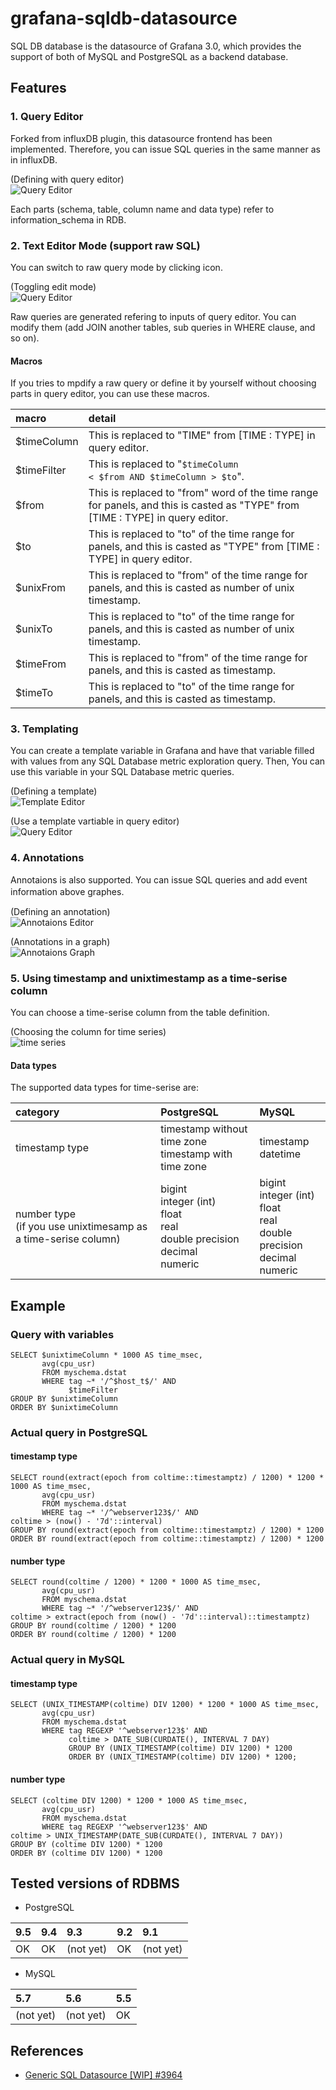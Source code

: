 # grafana-sqldb-datasource

SQL DB database is the datasource of Grafana 3.0, which provides the support of both of MySQL and PostgreSQL as a backend database.

## Features

### 1. Query Editor

Forked from influxDB plugin, this datasource frontend has been implemented. Therefore, you can issue SQL queries in the same manner as in influxDB.

(Defining with query editor)<br>
![Query Editor](https://github.com/sraoss/grafana-sqldb-datasource/wiki/images/query-editor.png)

Each parts (schema, table, column name and data type) refer to information_schema in RDB.

### 2. Text Editor Mode (support raw SQL)

You can switch to raw query mode by clicking icon.

(Toggling edit mode)<br>
![Query Editor](https://github.com/sraoss/grafana-sqldb-datasource/wiki/images/rawquery.png)

Raw queries are generated refering to inputs of query editor. You can modify them (add JOIN another tables, sub queries in WHERE clause, and so on).

#### Macros

If you tries to mpdify a raw query or define it by yourself without choosing parts in query editor, you can use these macros.

| macro | detail |
|:------|:-------|
| $timeColumn | This is replaced to "TIME" from [TIME : TYPE] in query editor. |
| $timeFilter | This is replaced to "<code>$timeColumn < $from AND $timeColumn > $to</code>". |
| $from | This is replaced to "from" word of the time range for panels, and this is casted as "TYPE" from [TIME : TYPE] in query editor. |
| $to   | This is replaced to "to" of the time range for panels, and this is casted as "TYPE" from [TIME : TYPE] in query editor.|
| $unixFrom | This is replaced to "from" of the time range for panels, and this is casted as number of unix timestamp. |
| $unixTo   | This is replaced to "to" of the time range for panels, and this is casted as number of unix timestamp. |
| $timeFrom | This is replaced to "from" of the time range for panels, and this is casted as timestamp. |
| $timeTo   | This is replaced to "to" of the time range for panels, and this is casted as timestamp. |

### 3. Templating

You can create a template variable in Grafana and have that variable filled with values from any SQL Database metric exploration query. Then, You can use this variable in your SQL Database metric queries.

(Defining a template)<br>
![Template Editor](https://github.com/sraoss/grafana-sqldb-datasource/wiki/images/template_var.png)

(Use a template vartiable in query editor)<br>
![Query Editor](https://github.com/sraoss/grafana-sqldb-datasource/wiki/images/template_tag.png)


### 4. Annotations

Annotaions is also supported. You can issue SQL queries and add event information above graphes.　

(Defining an annotation)<br>
![Annotaions Editor](https://github.com/sraoss/grafana-sqldb-datasource/wiki/images/annotation.png)

(Annotations in a graph)<br>
![Annotaions Graph](https://github.com/sraoss/grafana-sqldb-datasource/wiki/images/annotation_graph.png)

### 5. Using timestamp and unixtimestamp as a time-serise column

You can choose a time-serise column from the table definition.

(Choosing the column for time series)<br>
![time series](https://github.com/sraoss/grafana-sqldb-datasource/wiki/images/time-series.png)

#### Data types

The supported data types for time-serise are:

| category | PostgreSQL | MySQL |
|:---------|:-----------|:-------|
| timestamp type | timestamp without time zone <br> timestamp with time zone | timestamp <br> datetime |
| number type <br> (if you use unixtimesamp as a time-serise column) | bigint <br> integer (int) <br> float <br> real <br> double precision <br> decimal <br> numeric | bigint <br> integer (int) <br> float <br> real <br> double precision <br> decimal <br> numeric |

## Example
### Query with variables
```
SELECT $unixtimeColumn * 1000 AS time_msec,
       avg(cpu_usr)
       FROM myschema.dstat
       WHERE tag ~* '/^$host_t$/' AND
             $timeFilter
GROUP BY $unixtimeColumn
ORDER BY $unixtimeColumn
```

### Actual query in PostgreSQL
#### timestamp type
```
SELECT round(extract(epoch from coltime::timestamptz) / 1200) * 1200 * 1000 AS time_msec,
       avg(cpu_usr)
       FROM myschema.dstat
       WHERE tag ~* '/^webserver123$/' AND
coltime > (now() - '7d'::interval)
GROUP BY round(extract(epoch from coltime::timestamptz) / 1200) * 1200
ORDER BY round(extract(epoch from coltime::timestamptz) / 1200) * 1200
```

#### number type
```
SELECT round(coltime / 1200) * 1200 * 1000 AS time_msec,
       avg(cpu_usr)
       FROM myschema.dstat
       WHERE tag ~* '/^webserver123$/' AND
coltime > extract(epoch from (now() - '7d'::interval)::timestamptz)
GROUP BY round(coltime / 1200) * 1200
ORDER BY round(coltime / 1200) * 1200
```

### Actual query in MySQL
#### timestamp type
```
SELECT (UNIX_TIMESTAMP(coltime) DIV 1200) * 1200 * 1000 AS time_msec,
       avg(cpu_usr)
       FROM myschema.dstat
       WHERE tag REGEXP '^webserver123$' AND
             coltime > DATE_SUB(CURDATE(), INTERVAL 7 DAY)
             GROUP BY (UNIX_TIMESTAMP(coltime) DIV 1200) * 1200
             ORDER BY (UNIX_TIMESTAMP(coltime) DIV 1200) * 1200;
```

#### number type
```
SELECT (coltime DIV 1200) * 1200 * 1000 AS time_msec,
       avg(cpu_usr)
       FROM myschema.dstat
       WHERE tag REGEXP '^webserver123$' AND
coltime > UNIX_TIMESTAMP(DATE_SUB(CURDATE(), INTERVAL 7 DAY))
GROUP BY (coltime DIV 1200) * 1200
ORDER BY (coltime DIV 1200) * 1200
```

## Tested versions of RDBMS

* PostgreSQL

| 9.5 | 9.4 | 9.3 | 9.2 | 9.1 |
|:----|:----|:----|:----|:----|
| OK  | OK  | (not yet)  | OK | (not yet)  |

* MySQL

| 5.7 | 5.6 | 5.5 |
|:----|:----|:----|
| (not yet) | (not yet) | OK |

## References

* [Generic SQL Datasource [WIP] #3964](https://github.com/grafana/grafana/pull/3964)
